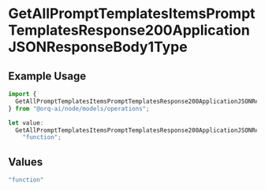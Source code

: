 # GetAllPromptTemplatesItemsPromptTemplatesResponse200ApplicationJSONResponseBody1Type

## Example Usage

```typescript
import {
  GetAllPromptTemplatesItemsPromptTemplatesResponse200ApplicationJSONResponseBody1Type,
} from "@orq-ai/node/models/operations";

let value:
  GetAllPromptTemplatesItemsPromptTemplatesResponse200ApplicationJSONResponseBody1Type =
    "function";
```

## Values

```typescript
"function"
```